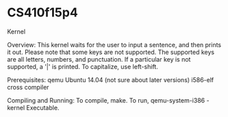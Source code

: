 # CS410f15p4
Kernel

Overview:
This kernel waits for the user to input a sentence, and then
prints it out. Please note that some keys are not supported.
The supported keys are all letters, numbers, and punctuation.
If a particular key is not supported, a '|' is printed.
To capitalize, use left-shift.

Prerequisites:
qemu
Ubuntu 14.04 (not sure about later versions)
i586-elf cross compiler

Compiling and Running:
To compile, make. To run, qemu-system-i386 -kernel Executable.
